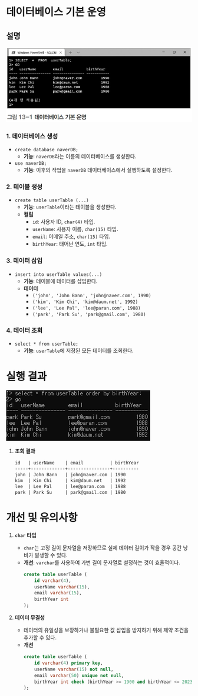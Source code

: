 # 데이터베이스 기본 운영

## 설명

![alt text](image.png)

### 1. 데이터베이스 생성
- `create database naverDB;`
  - **기능**: `naverDB`라는 이름의 데이터베이스를 생성한다.
- `use naverDB;`
  - **기능**: 이후의 작업을 `naverDB` 데이터베이스에서 실행하도록 설정한다.

### 2. 테이블 생성
- `create table userTable (...)`
  - **기능**: `userTable`이라는 테이블을 생성한다.
  - **컬럼**
    - `id`: 사용자 ID, `char(4)` 타입.
    - `userName`: 사용자 이름, `char(15)` 타입.
    - `email`: 이메일 주소, `char(15)` 타입.
    - `birthYear`: 태어난 연도, `int` 타입.

### 3. 데이터 삽입
- `insert into userTable values(...)`
  - **기능**: 테이블에 데이터를 삽입한다.
  - **데이터**
    - `('john', 'John Bann', 'john@naver.com', 1990)`
    - `('kim', 'Kim Chi', 'kim@daum.net', 1992)`
    - `('lee', 'Lee Pal', 'lee@paran.com', 1988)`
    - `('park', 'Park Su', 'park@gmail.com', 1980)`

### 4. 데이터 조회
- `select * from userTable;`
  - **기능**: `userTable`에 저장된 모든 데이터를 조회한다.

# 실행 결과

![alt text](<스크린샷.png>)

1. **조회 결과**
   ```
   id   | userName    | email          | birthYear
   -----+-------------+----------------+----------
   john | John Bann   | john@naver.com | 1990
   kim  | Kim Chi     | kim@daum.net   | 1992
   lee  | Lee Pal     | lee@paran.com  | 1988
   park | Park Su     | park@gmail.com | 1980
   ```

# 개선 및 유의사항

1. **`char` 타입**
   - `char`는 고정 길이 문자열을 저장하므로 실제 데이터 길이가 작을 경우 공간 낭비가 발생할 수 있다.
   - **개선**: `varchar`를 사용하여 가변 길이 문자열로 설정하는 것이 효율적이다.
     ```sql
     create table userTable (
         id varchar(4),
         userName varchar(15),
         email varchar(15),
         birthYear int
     );
     ```

2. **데이터 무결성**
   - 데이터의 유일성을 보장하거나 불필요한 값 삽입을 방지하기 위해 제약 조건을 추가할 수 있다.
   - **개선**
     ```sql
     create table userTable (
         id varchar(4) primary key,
         userName varchar(15) not null,
         email varchar(50) unique not null,
         birthYear int check (birthYear >= 1900 and birthYear <= 2023)
     );
     ```